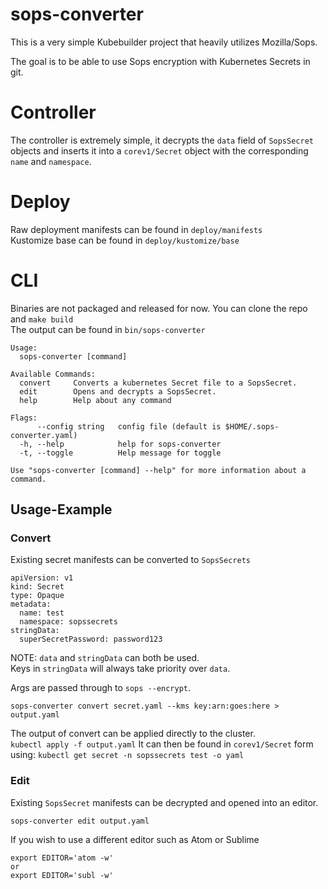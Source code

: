 # sops-converter
This is a very simple Kubebuilder project that heavily utilizes Mozilla/Sops.

The goal is to be able to use Sops encryption with Kubernetes Secrets in git.

# Controller
The controller is extremely simple, it decrypts the `data` field of `SopsSecret` objects and inserts it into a `corev1/Secret` object with the corresponding `name` and `namespace`.

# Deploy
Raw deployment manifests can be found in `deploy/manifests`  
Kustomize base can be found in `deploy/kustomize/base`

# CLI
Binaries are not packaged and released for now.
You can clone the repo and `make build`  
The output can be found in `bin/sops-converter`

```
Usage:
  sops-converter [command]

Available Commands:
  convert     Converts a kubernetes Secret file to a SopsSecret.
  edit        Opens and decrypts a SopsSecret.
  help        Help about any command

Flags:
      --config string   config file (default is $HOME/.sops-converter.yaml)
  -h, --help            help for sops-converter
  -t, --toggle          Help message for toggle

Use "sops-converter [command] --help" for more information about a command.
```

## Usage-Example

### Convert
Existing secret manifests can be converted to `SopsSecrets`
```
apiVersion: v1
kind: Secret
type: Opaque
metadata:
  name: test
  namespace: sopssecrets
stringData:
  superSecretPassword: password123
```

NOTE: `data` and `stringData` can both be used.   
Keys in `stringData` will always take priority over `data`.

Args are passed through to `sops --encrypt`.

```
sops-converter convert secret.yaml --kms key:arn:goes:here > output.yaml
```

The output of convert can be applied directly to the cluster.  
`kubectl apply -f output.yaml`
It can then be found in `corev1/Secret` form using:
`kubectl get secret -n sopssecrets test -o yaml`

### Edit

Existing `SopsSecret` manifests can be decrypted and opened into an editor.

```
sops-converter edit output.yaml
```

If you wish to use a different editor such as Atom or Sublime
```
export EDITOR='atom -w'
or
export EDITOR='subl -w'
```
